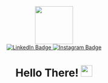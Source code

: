 <!------------>
<!-- Header -->
<!------------>

<div id="header" align="center">
  <img src="https://media.giphy.com/media/M9gbBd9nbDrOTu1Mqx/giphy.gif" width="100"/>
  <div id="badges">
    <a href="www.linkedin.com/in/soheil-rajabali-9926b11ba">
      <img src="https://img.shields.io/badge/LinkedIn-blue?style=for-the-badge&logo=linkedin&logoColor=white" alt="LinkedIn Badge"/>
    </a>
    <a href="https://www.instagram.com/soheil.rajabali/">
      <img src="https://img.shields.io/badge/YouTube-red?style=for-the-badge&logo=youtube&logoColor=white" alt="Instagram Badge"/>
    </a>
  </div>
  <img src="https://komarev.com/ghpvc/?username=squeakers99&style=flat-square&color=blue" alt=""/>
  <h1>
    Hello There!
    <img src="https://media.giphy.com/media/hvRJCLFzcasrR4ia7z/giphy.gif" width="30px"/>
  </h1>
</div>

